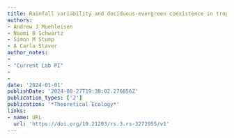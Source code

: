 ```yaml
---
title: Rainfall variability and deciduous-evergreen coexistence in tropical forests
authors:
- Andrew J Muehleisen
- Naomi B Schwartz
- Simon M Stump
- A Carla Staver
author_notes:
-
- "Current Lab PI"
-
-
date: '2024-01-01'
publishDate: '2024-08-27T19:38:02.276856Z'
publication_types: ['2']
publication: '*Theoretical Ecology*'
links:
- name: URL
  url: 'https://doi.org/10.21203/rs.3.rs-3272955/v1'
---
```

